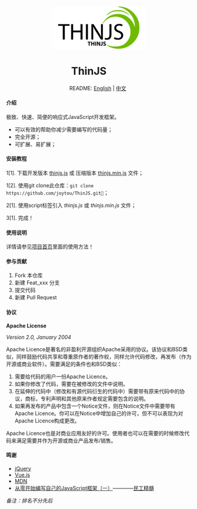 <div style="width:50%;margin:0 auto;">

![logo](logo.jpg "ThinJS")

</div>

<div style="width:150px;margin:0 auto;">

# ThinJS

</div>

<div style="width:160px;margin:0 auto;">

README: [English](README.en.md) | [中文](README.md)

</div>


#### 介绍
极致、快速、简便的响应式JavaScript开发框架。
+ 可以有效的帮助你减少需要编写的代码量；
+ 完全开源；
+ 可扩展、易扩展；


#### 安装教程

1[1].  下载开发版本 [thinjs.js](https://github.com/joytou/ThinJS/blob/master/src/thinjs.js) 或 压缩版本 [thinjs.min.js](https://github.com/joytou/ThinJS/blob/master/src/thinjs.min.js) 文件；

1[2].  使用git clone此仓库：`git clone https://github.com/joytou/ThinJS.git`；

2[1].  使用script标签引入 _thinjs.js_ 或 _thinjs.min.js_ 文件；

3[1].  完成！


#### 使用说明

详情请参见[项目首页](http://joytouwu.gitee.io/thinjs)里面的使用方法！


#### 参与贡献

1.  Fork 本仓库
2.  新建 Feat_xxx 分支
3.  提交代码
4.  新建 Pull Request


#### 协议
__Apache License__

_Version 2.0, January 2004_

Apache Licence是著名的非盈利开源组织Apache采用的协议。该协议和BSD类似，同样鼓励代码共享和尊重原作者的著作权，同样允许代码修改，再发布（作为开源或商业软件）。需要满足的条件也和BSD类似：

1. 需要给代码的用户一份Apache Licence。
2. 如果你修改了代码，需要在被修改的文件中说明。
3. 在延伸的代码中（修改和有源代码衍生的代码中）需要带有原来代码中的协议，商标，专利声明和其他原来作者规定需要包含的说明。
4. 如果再发布的产品中包含一个Notice文件，则在Notice文件中需要带有Apache Licence。你可以在Notice中增加自己的许可，但不可以表现为对Apache Licence构成更改。

Apache Licence也是对商业应用友好的许可。使用者也可以在需要的时候修改代码来满足需要并作为开源或商业产品发布/销售。


#### 鸣谢

+ [jQuery](https://jquery.com/)
+ [Vue.js](https://vuejs.org/)
+ [MDN](https://developer.mozilla.org/)
+ [从零开始编写自己的JavaScript框架（一）](https://www.ituring.com.cn/article/48461)————[民工精髓](https://www.ituring.com.cn/space/98039)

_备注：排名不分先后_

<!--
#### 码云特技

1.  使用 Readme\_XXX.md 来支持不同的语言，例如 Readme\_en.md, Readme\_zh.md
2.  码云官方博客 [blog.gitee.com](https://blog.gitee.com)
3.  你可以 [https://gitee.com/explore](https://gitee.com/explore) 这个地址来了解码云上的优秀开源项目
4.  [GVP](https://gitee.com/gvp) 全称是码云最有价值开源项目，是码云综合评定出的优秀开源项目
5.  码云官方提供的使用手册 [https://gitee.com/help](https://gitee.com/help)
6.  码云封面人物是一档用来展示码云会员风采的栏目 [https://gitee.com/gitee-stars/](https://gitee.com/gitee-stars/)
-->
